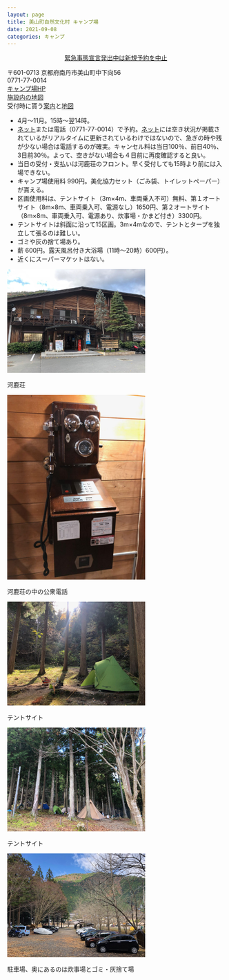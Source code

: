```yaml
---
layout: page
title: 美山町自然文化村 キャンプ場
date: 2021-09-08
categories: キャンプ
---
```

<div style="text-align: center;">
<a href="https://miyama-kajika.com/tour/21aug03em/">緊急事態宣言発出中は新規予約を中止</a>
</div>

〒601-0713 京都府南丹市美山町中下向56<br>
0771-77-0014<br>
<a href="http://miyama-kajika.com/facilities/">キャンプ場HP</a><br>
<a href="http://miyama-kajika.com/facilities/">施設内の地図</a><br>
受付時に貰う<a href="/assets/images/camp-miyama/201113_info.pdf">案内</a>と<a href="/assets/images/camp-miyama/201113_map.pdf">地図</a>

<ul>
<li>4月〜11月。15時〜翌14時。</li>
<li><a href="https://asp.jcity.co.jp/FORM/?UserID=miyama&formid=103">ネット</a>または電話（0771-77-0014）で予約。<a href="https://asp.jcity.co.jp/FORM/?UserID=miyama&formid=103">ネット</a>には空き状況が掲載されているがリアルタイムに更新されているわけではないので、急ぎの時や残が少ない場合は電話するのが確実。キャンセル料は当日100％、前日40％、3日前30％。よって、空きがない場合も４日前に再度確認すると良い。</li>
<li>当日の受付・支払いは河鹿荘のフロント。早く受付しても15時より前には入場できない。</li>
<li>キャンプ場使用料 990円。美化協力セット（ごみ袋、トイレットペーパー）が貰える。</li>
<li>区画使用料は、テントサイト（3m×4m、車両乗入不可）無料、第１オートサイト（8m×8m、車両乗入可、電源なし）1650円、第２オートサイト（8m×8m、車両乗入可、電源あり、炊事場・かまど付き）3300円。</li>
<li>テントサイトは斜面に沿って15区画。3m×4mなので、テントとタープを独立して張るのは難しい。</li>
<li>ゴミや灰の捨て場あり。</li>
<li>薪 600円。露天風呂付き大浴場（11時〜20時）600円）。</li>
<li>近くにスーパーマケットはない。</li>
</ul>

<div class="post-img">
<a href="/assets/images/camp-miyama/IMG_5372.jpeg">
<img src="/assets/images/camp-miyama/IMG_5372.jpeg" width="320px">
</a>
<p>河鹿荘</p>
</div>

<div class="post-img">
<a href="/assets/images/camp-miyama/IMG_5374.jpeg">
<img src="/assets/images/camp-miyama/IMG_5374.jpeg" width="320px">
</a>
<p>河鹿荘の中の公衆電話</p>
</div>

<div class="post-img">
<a href="/assets/images/camp-miyama/IMG_5355.jpeg">
<img src="/assets/images/camp-miyama/IMG_5355.jpeg" width="320px">
</a>
<p>テントサイト</p>
</div>

<div class="post-img">
<a href="/assets/images/camp-miyama/IMG_5384.jpeg">
<img src="/assets/images/camp-miyama/IMG_5384.jpeg" width="320px">
</a>
<p>テントサイト</p>
</div>

<div class="post-img">
<a href="/assets/images/camp-miyama/IMG_5382.jpeg">
<img src="/assets/images/camp-miyama/IMG_5382.jpeg" width="320px">
</a>
<p>駐車場、奥にあるのは炊事場とゴミ・灰捨て場</p>
</div>
